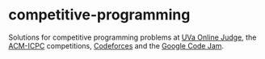 # competitive-programming

Solutions for competitive programming problems at [UVa Online Judge](https://onlinejudge.org/), the [ACM-ICPC](https://icpc.baylor.edu/) competitions, [Codeforces](https://onlinejudge.org/) and the [Google Code Jam](https://code.google.com/codejam/).
